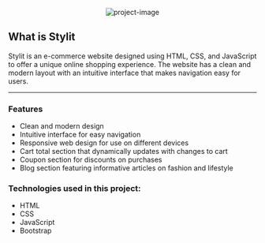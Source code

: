 <p align="center"><img src=https://i.imgur.com/o0GVsEv.png" alt="project-image"></p>
 
<h2>What is Stylit</h2>
<p>Stylit is an e-commerce website designed using HTML, CSS, and JavaScript to offer a unique online shopping experience. The website has a clean and modern layout with an intuitive interface that makes navigation easy for users.</p>

<hr/>

<h3>Features</h3>

* Clean and modern design
* Intuitive interface for easy navigation
* Responsive web design for use on different devices
* Cart total section that dynamically updates with changes to cart
* Coupon section for discounts on purchases
* Blog section featuring informative articles on fashion and lifestyle

 <h3>Technologies used in this project:</h3>

* HTML
* CSS
* JavaScript
* Bootstrap

